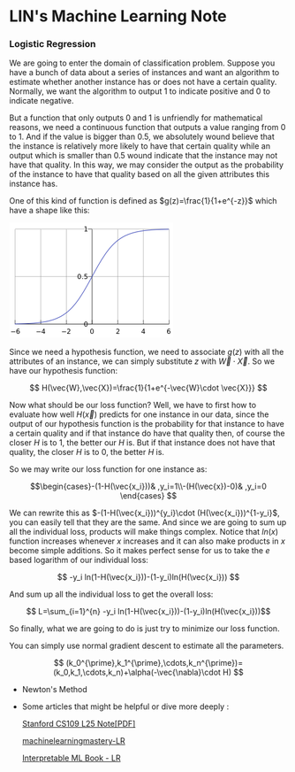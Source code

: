 # LIN's Machine Learning Note

### Logistic Regression

We are going to enter the domain of classification problem. Suppose you have a bunch of data about a series of instances and want an algorithm to estimate whether another instance has or does not have a certain quality. Normally, we want the algorithm to output 1 to indicate positive and 0 to indicate negative.  

But a function that only outputs 0 and 1 is unfriendly for mathematical reasons, we need a continuous function that outputs a value ranging from 0 to 1. And if the value is bigger than 0.5, we absolutely wound believe that the instance is relatively more likely to have that certain quality while an output which is smaller than 0.5 wound indicate that the instance may not have that quality. In this way, we may consider the output as the probability of the instance to have that quality based on all the given attributes this instance has. 

One of this kind of function is defined as  $g(z)=\frac{1}{1+e^{-z}}$  which have a shape like this: 

 ![sigmoid-function](../pic/sigmoid-function.png)

Since we need a hypothesis function, we need to associate $g(z)$ with all the attributes of an instance, we can simply substitute $z$ with $\vec{W}\cdot \vec{X}$. So we have our hypothesis function: 

$$ H(\vec{W},\vec{X})=\frac{1}{1+e^{-\vec{W}\cdot \vec{X}}} $$

Now what should be our loss function? Well, we have to first how to evaluate how well $H(\vec{x})$ predicts for one instance in our data, since the output of our hypothesis function is the probability for that instance to have a certain quality and if that instance do have that quality then, of course the closer $H$ is to 1, the better our $H$ is. But if that instance does not have that quality, the closer $H$ is to 0, the better $H$ is.

So we may write our loss function for one instance as: 

$$\begin{cases}-(1-H(\vec{x_i}))& ,y_i=1\\-(H(\vec{x})-0)& ,y_i=0  \end{cases} $$

We can rewrite this as $-(1-H(\vec{x_i}))^{y_i}\cdot (H(\vec{x_i}))^{1-y_i}$, you can easily tell that they are the same.  And since  we are going to sum up all the individual loss, products will make things complex. Notice that $ln(x)$ function increases whenever $x$ increases and it can also make products in $x$ become simple additions. So it makes perfect sense for us to take the $e$ based logarithm of our individual loss: 

$$ -y_i ln(1-H(\vec{x_i}))-(1-y_i)ln(H(\vec{x_i})) $$

And sum up all the individual loss to get the overall loss: 

 $$ L=\sum_{i=1}^{n} -y_i ln(1-H(\vec{x_i}))-(1-y_i)ln(H(\vec{x_i}))$$

So finally, what we are going to do is just try to minimize our loss function. 

You can simply use normal gradient descent to estimate all the parameters. 

$$ (k_0^{\prime},k_1^{\prime},\cdots,k_n^{\prime})=(k_0,k_1,\cdots,k_n)+\alpha(-\vec{\nabla}\cdot H) $$

- Newton's Method  

  

- Some articles that might be helpful or dive more deeply :

  [Stanford CS109 L25 Note[PDF]](http://web.stanford.edu/class/cs109/lectureNotes/LN25_logistic_regression.pdf)

  [machinelearningmastery-LR](https://machinelearningmastery.com/logistic-regression-for-machine-learning/)

  [Interpretable ML Book - LR](https://christophm.github.io/interpretable-ml-book/logistic.html)